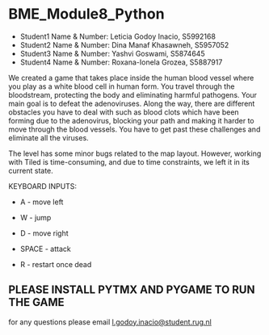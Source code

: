 # BME_Module8_Python

* Student1 Name & Number: Leticia Godoy Inacio, S5992168
* Student2 Name & Number: Dina Manaf Khasawneh, S5957052
* Student3 Name & Number: Yashvi Goswami, S5874645
* Student4 Name & Number: Roxana-Ionela Grozea, S5887917

We created a game that takes place inside the human blood vessel where you play as a white blood cell in human form. 
You travel through the bloodstream, protecting the body and eliminating harmful pathogens.
Your main goal is to defeat the adenoviruses. Along the way, there are different obstacles you have to deal with such
as blood clots which have been forming due to the adenovirus, blocking your path and making it harder to move through
the blood vessels. You have to get past these challenges and eliminate all the viruses.

The level has some minor bugs related to the map layout. However, working with Tiled is time-consuming,
and due to time constraints, we left it in its current state.



KEYBOARD INPUTS:
* A - move left
* W - jump
* D - move right
* SPACE - attack

* R - restart once dead

## PLEASE INSTALL PYTMX AND PYGAME TO RUN THE GAME
for any questions please email l.godoy.inacio@student.rug.nl
